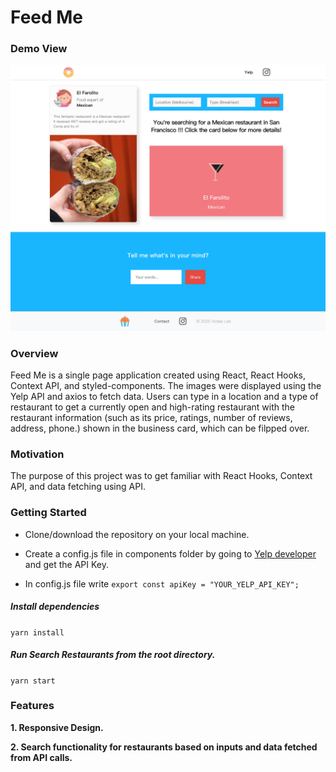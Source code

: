 # Feed Me
### Demo View

![](/demo.png)

### Overview

Feed Me is a single page application created using React, React Hooks, Context API, and styled-components. The images were displayed using the Yelp API and axios to fetch data. Users can type in a location and a type of restaurant to get a currently open and high-rating restaurant with the restaurant information (such as its price, ratings, number of reviews, address, phone.) shown in the business card, which can be filpped over. 

### Motivation

The purpose of this project was to get familiar with React Hooks, Context API, and data fetching using API. 

### Getting Started

- Clone/download the repository on your local machine.

- Create a config.js file in components folder by going to [Yelp developer](https://www.yelp.com/developers/v3/manage_app) and get the API Key.

- In config.js file write
`export const apiKey = "YOUR_YELP_API_KEY";`

##### Install dependencies

`yarn install`

##### Run Search Restaurants from the root directory.

`yarn start`


### Features

**1. Responsive Design.**

**2. Search functionality for restaurants based on inputs and data fetched from API calls.**

